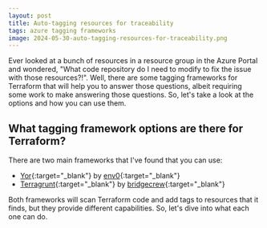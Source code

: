 ```yaml
---
layout: post
title: Auto-tagging resources for traceability
tags: azure tagging frameworks
image: 2024-05-30-auto-tagging-resources-for-traceability.png
---
```

Ever looked at a bunch of resources in a resource group in the Azure Portal and wondered, "What code repository do I need to modify to fix the issue with those resources?!". Well, there are some tagging frameworks for Terraform that will help you to answer those questions, albeit requiring some work to make answering those questions. So, let's take a look at the options and how you can use them.

## What tagging framework options are there for Terraform?

There are two main frameworks that I've found that you can use:

- [Yor](){:target="_blank"} by [env0](https://www.env0.com/){:target="_blank"}
- [Terragrunt](https://www.terratag.io/){:target="_blank"} by [bridgecrew](https://bridgecrew.io/){:target="_blank"}

Both frameworks will scan Terraform code and add tags to resources that it finds, but they provide different capabilities. So, let's dive into what each one can do.

